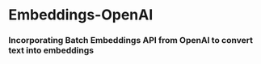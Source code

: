 # Embeddings-OpenAI

### Incorporating Batch Embeddings API from OpenAI to convert text into embeddings
